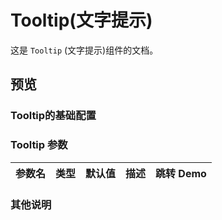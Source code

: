 # Tooltip(文字提示)

这是 `Tooltip` (文字提示)组件的文档。
## 预览
<preview path="../../demos/Tooltip/Tooltip.vue" title="基本使用" description=" "></preview>


### Tooltip的基础配置

### Tooltip 参数

| 参数名      | 类型                       | 默认值 | 描述                                                                                | 跳转 Demo                                 |
| :---------- | :------------------------- | :----- | :---------------------------------------------------------------------------------- | :---------------------------------------- |
                                           

### 其他说明
